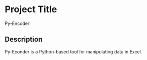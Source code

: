 # Project Title

Py-Encoder

## Description

Py-Econder is a Python-based tool for manipulating data in Excel.
